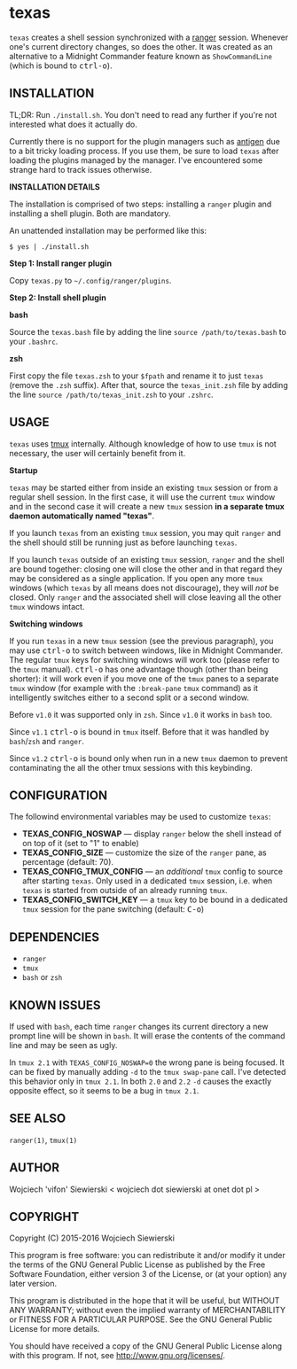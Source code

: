 texas
=====

`texas` creates a shell session synchronized with a [ranger][1]
session. Whenever one's current directory changes, so does the
other. It was created as an alternative to a Midnight Commander
feature known as `ShowCommandLine` (which is bound to
<kbd>ctrl-o</kbd>).

[1]: https://github.com/hut/ranger

INSTALLATION
------------

TL;DR: Run `./install.sh`. You don't need to read any further if
you're not interested what does it actually do.

Currently there is no support for the plugin managers such as
[antigen](https://github.com/zsh-users/antigen) due to a bit tricky
loading process. If you use them, be sure to load `texas` after
loading the plugins managed by the manager. I've encountered some
strange hard to track issues otherwise.

**INSTALLATION DETAILS**

The installation is comprised of two steps: installing a `ranger`
plugin and installing a shell plugin. Both are mandatory.

An unattended installation may be performed like this:

    $ yes | ./install.sh

**Step 1: Install ranger plugin**

Copy `texas.py` to `~/.config/ranger/plugins`.

**Step 2: Install shell plugin**

**bash**

Source the `texas.bash` file by adding the line `source
/path/to/texas.bash` to your `.bashrc`.

**zsh**

First copy the file `texas.zsh` to your `$fpath` and rename it to just
`texas` (remove the `.zsh` suffix). After that, source the
`texas_init.zsh` file by adding the line `source
/path/to/texas_init.zsh` to your `.zshrc`.

USAGE
-----

`texas` uses [tmux][2] internally. Although knowledge of how to use
`tmux` is not necessary, the user will certainly benefit from it.

[2]: http://tmux.github.io/

**Startup**

`texas` may be started either from inside an existing `tmux` session
or from a regular shell session. In the first case, it will use the
current `tmux` window and in the second case it will create a new
`tmux` session **in a separate tmux daemon automatically named
"texas"**.

If you launch `texas` from an existing `tmux` session, you may quit
`ranger` and the shell should still be running just as before
launching `texas`.

If you launch `texas` outside of an existing `tmux` session, `ranger`
and the shell are bound together: closing one will close the other and
in that regard they may be considered as a single application. If you
open any more `tmux` windows (which `texas` by all means does not
discourage), they will *not* be closed. Only `ranger` and the
associated shell will close leaving all the other `tmux` windows
intact.

**Switching windows**

If you run `texas` in a new `tmux` session (see the previous
paragraph), you may use <kbd>ctrl-o</kbd> to switch between windows,
like in Midnight Commander. The regular `tmux` keys for switching
windows will work too (please refer to the `tmux` manual).
<kbd>ctrl-o</kbd> has one advantage though (other than being shorter):
it will work even if you move one of the `tmux` panes to a separate
`tmux` window (for example with the `:break-pane` `tmux` command) as
it intelligently switches either to a second split or a second window.

Before `v1.0` it was supported only in `zsh`. Since `v1.0` it works in
`bash` too.

Since `v1.1` <kbd>ctrl-o</kbd> is bound in `tmux` itself. Before that
it was handled by `bash`/`zsh` and `ranger`.

Since `v1.2` <kbd>ctrl-o</kbd> is bound only when run in a new
`tmux` daemon to prevent contaminating the all the other tmux sessions
with this keybinding.

CONFIGURATION
-------------

The followind environmental variables may be used to customize `texas`:

- **TEXAS_CONFIG_NOSWAP** — display `ranger` below the shell instead
  of on top of it (set to "1" to enable)
- **TEXAS_CONFIG_SIZE** — customize the size of the `ranger` pane,
  as percentage (default: 70).
- **TEXAS_CONFIG_TMUX_CONFIG** — an *additional* `tmux` config to
  source after starting `texas`. Only used in a dedicated `tmux`
  session, i.e. when `texas` is started from outside of an already
  running `tmux`.
- **TEXAS_CONFIG_SWITCH_KEY** — a `tmux` key to be bound in a
  dedicated `tmux` session for the pane switching (default:
  <kbd>C-o</kbd>)

DEPENDENCIES
------------

- `ranger`
- `tmux`
- `bash` or `zsh`

KNOWN ISSUES
------------

If used with `bash`, each time `ranger` changes its current directory
a new prompt line will be shown in `bash`. It will erase the contents
of the command line and may be seen as ugly.

In `tmux 2.1` with `TEXAS_CONFIG_NOSWAP=0` the wrong pane is being
focused. It can be fixed by manually adding `-d` to the `tmux
swap-pane` call. I've detected this behavior only in `tmux 2.1`. In
both `2.0` and `2.2` `-d` causes the exactly opposite effect, so it
seems to be a bug in `tmux 2.1`.

SEE ALSO
--------

`ranger(1)`, `tmux(1)`

AUTHOR
------

Wojciech 'vifon' Siewierski < wojciech dot siewierski at onet dot pl >

COPYRIGHT
---------

Copyright (C) 2015-2016  Wojciech Siewierski

This program is free software: you can redistribute it and/or modify
it under the terms of the GNU General Public License as published by
the Free Software Foundation, either version 3 of the License, or
(at your option) any later version.

This program is distributed in the hope that it will be useful,
but WITHOUT ANY WARRANTY; without even the implied warranty of
MERCHANTABILITY or FITNESS FOR A PARTICULAR PURPOSE.  See the
GNU General Public License for more details.

You should have received a copy of the GNU General Public License
along with this program.  If not, see <http://www.gnu.org/licenses/>.
